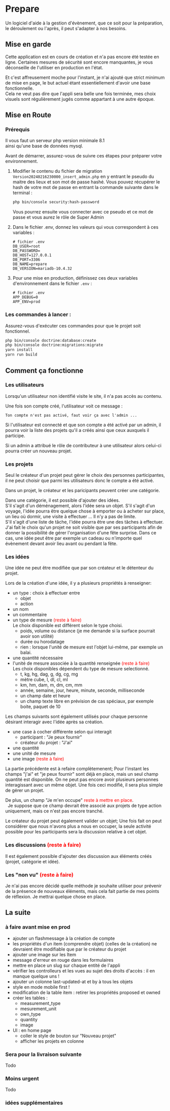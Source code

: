 # Prepare

Un logiciel d'aide à la gestion d'évènement, que ce soit pour la préparation, le déroulement ou l'après, il peut s'adapter à nos besoins.

## Mise en garde
Cette application est en cours de création et n'a pas encore été testée en ligne. Certaines mesures de sécurité sont encore manquantes, je vous déconseille de l'utiliser en production en l'état.

Et c'est affreusement moche pour l'instant, je n'ai ajouté que strict minimum de mise en page, le but actuel étant essentiellement d'avoir une base fonctionnelle.<br>
Cela ne veut pas dire que l'appli sera belle une fois terminée, mes choix visuels sont régulièrement jugés comme appartant à une autre époque.

## Mise en Route

### Prérequis

Il vous faut un serveur php version minimale 8.1<br>
ainsi qu'une base de données mysql.

Avant de démarrer, assurez-vous de suivre ces étapes pour préparer votre environnement.

1. Modifier le contenu du fichier de migration `Version20240216230000_insert_admin.php` en y entrant le pseudo du maitre des lieux et son mot de passe hashé. Vous pouvez récupérer le hash de votre mot de passe en entrant la commande suivante dans le terminal :

    ```bash
    php bin/console security:hash-password
    ```
    Vous pourrez ensuite vous connecter avec ce pseudo et ce mot de passe et vous aurez le rôle de Super Admin

2. Dans le fichier .env, donnez les valeurs qui vous correspondent à ces variables :

    ```dotenv
    # fichier .env
    DB_USER=root
    DB_PASSWORD=
    DB_HOST=127.0.0.1
    DB_PORT=3306
    DB_NAME=prepare
    DB_VERSION=mariadb-10.4.32
    ```

3. Pour une mise en production, définissez ces deux variables d'environnement dans le fichier `.env` :

    ```dotenv
    # fichier .env
    APP_DEBUG=0
    APP_ENV=prod
    ```

### Les commandes à lancer :

Assurez-vous d'exécuter ces commandes pour que le projet soit fonctionnel.

```bash
php bin/console doctrine:database:create
php bin/console doctrine:migrations:migrate
yarn install
yarn run build
```

## Comment ça fonctionne

### Les utilisateurs

Lorsqu'un utilisateur non identifié visite le site, il n'a pas accès au contenu.

Une fois son compte créé, l'utilisateur voit ce message :
```
Ton compte n'est pas activé, faut voir ça avec l'admin ...
```

Si l'utilisateur est connecté et que son compte a été activé par un admin, il pourra voir la liste des projets qu'il a créés ainsi que ceux auxquels il participe.

Si un admin a attribué le rôle de contributeur à une utilisateur alors celui-ci pourra créer un nouveau projet.

### Les projets

Seul le créateur d'un projet peut gérer le choix des personnes participantes, il ne peut choisir que parmi les utilisateurs donc le compte a été activé.

Dans un projet, le créateur et les paricipants peuvent créer une catégorie.

Dans une catégorie, il est possible d'ajouter des idées.<br>
S'il s'agit d'un déménagement, alors l'idée sera un objet.
S'il s'agit d'un voyage, l'idée pourra être quelque chose à emporter ou à acheter sur place, un lieu où dormir,  une visite à effectuer ... Il n'y a pas de limite.<br>
S'il s'agit d'une liste de tâche, l'idée pourra être une des tâches à effectuer.<br>
J'ai fait le choix qu'un projet ne soit visible que par ses participants afin de donner la possibilité de gérer l'organisation d'une fête surprise. Dans ce cas, une idée peut être par exemple un cadeau ou n'importe quel évènement devant avoir lieu avant ou pendant la fête.

### Les idées

Une idée ne peut être modifiée que par son créateur et le détenteur du projet.

Lors de la création d'une idée, il y a plusieurs propriétés à renseigner:<br>
- un type : choix à effectuer entre
    - objet
    - action
- un nom
- un commentaire
- un type de mesure <span style="color: red;">(reste à faire)</span><br>
Le choix disponible est différent selon le type choisi.
    - poids, volume ou distance (je me demande si la surface pourrait avoir son utilité)
    - durée ou horodatage
    - rien : lorsque l'unité de mesure est l'objet lui-même, par exemple un balai.
- une quantité nécessaire
- l'unité de mesure associée à la quantité renseignée <span style="color: red;">(reste à faire)</span><br>
Les choix disponibles dépendent du type de mesure selectionné.
    - t, kg, hg, dag, g, dg, cg, mg
    - mètre cube, l, dl, cl, ml
    - km, hm, dam, m, dm, cm, mm
    - année, semaine, jour, heure, minute, seconde, milliseconde
    - un champ date et heure
    - un champ texte libre en prévision de cas spéciaux, par exemple boite, paquet de 10


Les champs suivants sont également utilisés pour chaque personne désirant interagir avec l'idée après sa création.<br>
- une case à cocher différente selon qui interagit
    - participant : "Je peux fournir"
    - créateur du projet : "J'ai"
- une quantité
- une unité de mesure
- une image <span style="color: red;">(reste à faire)</span>

La partie précédente est à refaire complètemenent; Pour l'instant les champs "j'ai" et "je peux fournir" sont déjà en place, mais un seul champ quantité est disponible. On ne peut pas encore avoir plusieurs personnes interagissant avec un même objet. Une fois ceci modifié, il sera plus simple de gérer un projet.

De plus, un champ "Je m'en occupe" <span style="color: red;"> reste à mettre en place</span>.<br>
&nbsp;&nbsp;Je suppose que ce champ devrait être associé aux projets de type action uniquement, mais ce n'est pas encore tranché.

Le créateur du projet peut également valider un objet; Une fois fait on peut considérer que nous n'avons plus a nous en occuper, la seule activité possible pour les participants sera la discussion relative à cet objet.

### Les discussions <span style="color: red;">(reste à faire)</span>

Il est également possible d'ajouter des discussion aux éléments créés (projet, catégorie et idée).<br>


### Les "non vu" <span style="color: red;">(reste à faire)</span>

Je n'ai pas encore décidé quelle méthode je souhaite utiliser pour prévenir de la présence de nouveaux éléments, mais cela fait partie de mes points de réflexion. Je mettrai quelque chose en place.


## La suite

### à faire avant mise en prod

- ajouter un flashmessage à la création de compte
- les propriétés d'un item (comprendre objet) (celles de la création) ne devraient être modifiable que par le créateur du projet
- ajouter une image sur les Item
- message d'erreur en rouge dans les formulaires
- mettre en place un slug sur chaque entité de l'appli
- vérifier les controlleurs et les vues au sujet des droits d'accès : il en manque quelque uns !
- ajouter un colonne last-updated-at et by à tous les objets
- style en mode mobile first !
- modification de la table item : retirer les propriétés proposed et owned
- créer les tables :
    - measurement_type
    - mesurement_unit
    - own_type
    - quantity
    - image
- UI : en home page
    - coller le style de bouton sur "Nouveau projet"
    - afficher les projets en colonne

### Sera pour la livraison suivante
Todo

### Moins urgent
Todo

### idées supplémentaires

